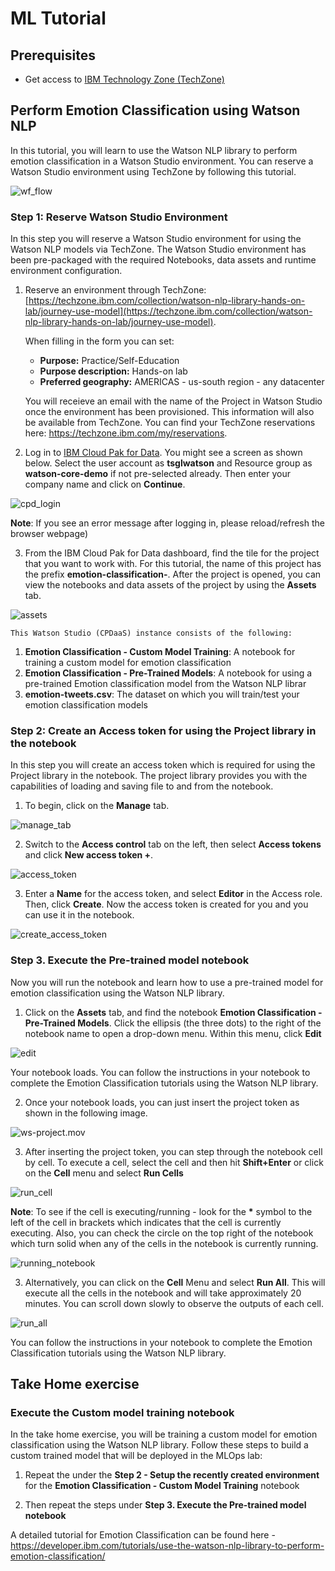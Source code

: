 # ML Tutorial

## Prerequisites

- Get access to [IBM Technology Zone (TechZone)](https://techzone.ibm.com/)

## Perform Emotion Classification using Watson NLP

In this tutorial, you will learn to use the Watson NLP library to perform emotion classification in a Watson Studio environment. You can reserve a Watson Studio environment using TechZone by following this tutorial.

![wf_flow](Screenshots/Watson-Studio-flow.png)


### Step 1: Reserve Watson Studio Environment

In this step you will reserve a Watson Studio environment for using the Watson NLP models via TechZone. The Watson Studio environment has been pre-packaged with the required Notebooks, data assets and runtime environment configuration.

1. Reserve an environment through TechZone: [https://techzone.ibm.com/collection/watson-nlp-library-hands-on-lab/journey-use-model](https://techzone.ibm.com/collection/watson-nlp-library-hands-on-lab/journey-use-model).

    When filling in the form you can set:

    - **Purpose:** Practice/Self-Education
    - **Purpose description:** Hands-on lab
    - **Preferred geography:** AMERICAS - us-south region - any datacenter

    You will receieve an email with the name of the Project in Watson Studio once the environment has been provisioned. This information will also be available from TechZone. You can find your TechZone reservations here: https://techzone.ibm.com/my/reservations.

2. Log in to [IBM Cloud Pak for Data](https://dataplatform.cloud.ibm.com/home2?context=cpdaas). You might see a screen as shown below. Select the user account as **tsglwatson** and Resource group as **watson-core-demo** if not pre-selected already. Then enter your company name and click on **Continue**. 

![cpd_login](Screenshots/cpd_login.png)

**Note**: If you see an error message after logging in, please reload/refresh the browser webpage)

3. From the IBM Cloud Pak for Data dashboard, find the tile for the project that you want to work with. For this tutorial, the name of this project has the prefix **emotion-classification-**. After the project is opened, you can view the notebooks and data assets of the project by using the **Assets** tab.

![assets](Screenshots/assets.png)

    This Watson Studio (CPDaaS) instance consists of the following:

1. **Emotion Classification - Custom Model Training**: A notebook for training a custom model for emotion classification
2. **Emotion Classification - Pre-Trained Models**: A notebook for using a pre-trained Emotion classification model from the Watson NLP librar
3. **emotion-tweets.csv**: The dataset on which you will train/test your emotion classification models


### Step 2: Create an Access token for using the Project library in the notebook

In this step you will create an access token which is required for using the Project library in the notebook. The project library provides you with the capabilities of loading and saving file to and from the notebook.

1. To begin, click on the **Manage** tab.

![manage_tab](Screenshots/manage_tab.png)

2. Switch to the **Access control** tab on the left, then select **Access tokens** and click **New access token +**.

![access_token](Screenshots/access_token.png)

3. Enter a **Name** for the access token, and select **Editor** in the Access role. Then, click **Create**. Now the access token is created for you and you can use it in the notebook.

![create_access_token](Screenshots/create_access_token.png)

### Step 3. Execute the Pre-trained model notebook

Now you will run the notebook and learn how to use a pre-trained model for emotion classification using the Watson NLP library.

1. Click on the **Assets** tab, and find the notebook **Emotion Classification - Pre-Trained Models**. Click the ellipsis (the three dots) to the right of the notebook name to open a drop-down menu. Within this menu, click **Edit**

![edit](Screenshots/edit.png)

Your notebook loads. You can follow the instructions in your notebook to complete the Emotion Classification tutorials using the Watson NLP library.

2. Once your notebook loads, you can just insert the project token as shown in the following image.

![ws-project.mov](https://media.giphy.com/media/jSVxX2spqwWF9unYrs/giphy.gif)

3. After inserting the project token, you can step through the notebook cell by cell. To execute a cell, select the cell and then hit **Shift+Enter** or click on the **Cell** menu and select **Run Cells**

![run_cell](Screenshots/run_cell.png)

**Note**: To see if the cell is executing/running - look for the __*__ symbol to the left of the cell in brackets which indicates that the cell is currently executing. Also, you can check the circle on the top right of the notebook which turn solid when any of the cells in the notebook is currently running.

![running_notebook](Screenshots/running_notebook.png)

3. Alternatively, you can click on the **Cell** Menu and select **Run All**. This will execute all the cells in the notebook and will take approximately 20 minutes. You can scroll down slowly to observe the outputs of each cell.

![run_all](Screenshots/run_all.png)

You can follow the instructions in your notebook to complete the Emotion Classification tutorials using the Watson NLP library.

## Take Home exercise
### Execute the Custom model training notebook

In the take home exercise, you will be training a custom model for emotion classification using the Watson NLP library. 
Follow these steps to build a custom trained model that will be deployed in the MLOps lab:

1. Repeat the under the **Step 2 - Setup the recently created environment** for the **Emotion Classification - Custom Model Training** notebook

2. Then repeat the steps under **Step 3. Execute the Pre-trained model notebook**


A detailed tutorial for Emotion Classification can be found here - https://developer.ibm.com/tutorials/use-the-watson-nlp-library-to-perform-emotion-classification/


